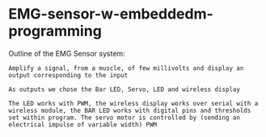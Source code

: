 # EMG-sensor-w-embeddedm-programming
Outline of the EMG Sensor system: 

    Amplify a signal, from a muscle, of few millivolts and display an output corresponding to the input 

    As outputs we chose the Bar LED, Servo, LED and wireless display 

    The LED works with PWM, the wireless display works over serial with a wireless module, the BAR LED works with digital pins and thresholds set within program. The servo motor is controlled by (sending an electrical impulse of variable width) PWM 
